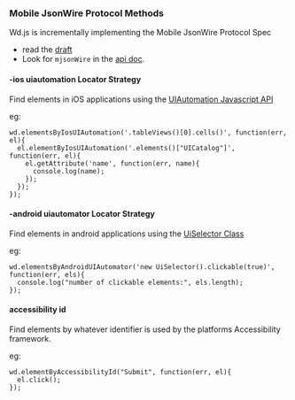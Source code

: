 ### Mobile JsonWire Protocol Methods ###

Wd.js is incrementally implementing the Mobile JsonWire Protocol Spec
 - read the [draft](https://code.google.com/p/selenium/source/browse/spec-draft.md?repo=mobile)
 - Look for `mjsonWire` in the [api doc](https://github.com/admc/wd/blob/master/doc/api.md).

#### -ios uiautomation Locator Strategy ####

Find elements in iOS applications using the [UIAutomation Javascript API](https://developer.apple.com/library/ios/documentation/DeveloperTools/Reference/UIAutomationRef/_index.html)

eg:
```
wd.elementsByIosUIAutomation('.tableViews()[0].cells()', function(err, el){
  el.elementByIosUIAutomation('.elements()["UICatalog"]', function(err, el){
    el.getAttribute('name', function(err, name){
      console.log(name);
    });
  });
});
```

#### -android uiautomator Locator Strategy ####

Find elements in android applications using the [UiSelector Class](http://developer.android.com/tools/help/uiautomator/UiSelector.html)

eg:
```
wd.elementsByAndroidUIAutomator('new UiSelector().clickable(true)', function(err, els){
  console.log("number of clickable elements:", els.length);
});
```

#### accessibility id ####

Find elements by whatever identifier is used by the platforms Accessibility framework.

eg:
```
wd.elementByAccessibilityId("Submit", function(err, el){
  el.click();
});
